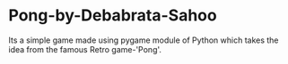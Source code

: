 # Pong-by-Debabrata-Sahoo
Its a simple game made using pygame module of Python which takes the idea from the famous Retro game-'Pong'.
